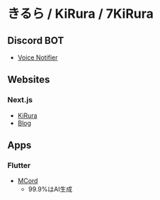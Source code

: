 # きるら / KiRura / 7KiRura

## Discord BOT

- [Voice Notifier](https://github.com/KiRura/voice-notifier)

## Websites

### Next.js

- [KiRura](https://github.com/KiRura/website-nextjs)
- [Blog](https://github.com/KiRura/blog-nextjs)

## Apps

### Flutter

- [MCord](https://github.com/KiRura/MCord)
  - 99.9%はAI生成
